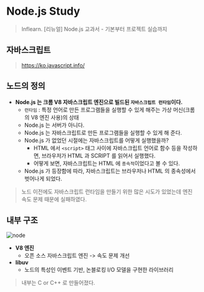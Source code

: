 # Node.js Study

> Inflearn. [리뉴얼] Node.js 교과서 - 기본부터 프로젝트 실습까지

## 자바스크립트

> https://ko.javascript.info/

## 노드의 정의

- __Node.js 는 크롬 V8 자바스크립트 엔진으로 빌드된 `자바스크립트 런타임`이다.__
  - `런타임` : 특정 언어로 만든 프로그램들을 실행할 수 있게 해주는 가상 머신(크롬의 V8 엔진 사용)의 상태
  - Node.js 는 서버가 아니다.
  - Node.js 는 자바스크립트로 만든 프로그램들을 실행할 수 있게 해 준다.
  - Node.js 가 없었던 시절에는 자바스크립트를 어떻게 실행했을까?
    - HTML 에서 `<script>` 태그 사이에 자바스크립트 언어로 함수 등을 작성하면, 브라우저가 HTML 과 SCRIPT 를 읽어서 실행했다.
    - 어떻게 보면, 자바스크립트는 HTML 에 `종속적`이었다고 볼 수 있다.
  - Node.js 가 등장함에 따라, 자바스크립트는 브라우저나 HTML 의 종속성에서 벗어나게 되었다.

> 노드 이전에도 자바스크립트 런타임을 만들기 위한 많은 시도가 있었는데 엔진 속도 문제 때문에 실패하였다.

## 내부 구조

![node](https://user-images.githubusercontent.com/47518272/155958444-9f3905a6-66f1-4a36-85e0-12844f9d9325.png)

- __V8 엔진__
  - 오픈 소스 자바스크립트 엔진 -> 속도 문제 개선
- __libuv__
  - 노드의 특성인 이벤트 기반, 논블로킹 I/O 모델을 구현한 라이브러리

> 내부는 C or C++ 로 만들어졌다.
